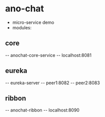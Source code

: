 # ano-chat
- micro-service demo
- modules:
## core
-- anochat-core-service
-- localhost:8081
## eureka
-- eureka-server
-- peer1:8082
-- peer2:8083
## ribbon
-- anochat-ribbon
-- localhost:8090
